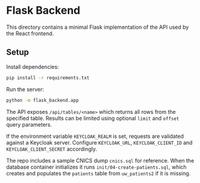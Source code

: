 # Flask Backend

This directory contains a minimal Flask implementation of the API used by the React frontend.

## Setup

Install dependencies:

```bash
pip install -r requirements.txt
```

Run the server:

```bash
python -m flask_backend.app
```

The API exposes `/api/tables/<name>` which returns all rows from the specified table. Results can be limited using optional `limit` and `offset` query parameters.

If the environment variable `KEYCLOAK_REALM` is set, requests are validated
against a Keycloak server. Configure `KEYCLOAK_URL`, `KEYCLOAK_CLIENT_ID` and
`KEYCLOAK_CLIENT_SECRET` accordingly.

The repo includes a sample CNICS dump `cnics.sql` for reference. When the
database container initializes it runs `init/04-create-patients.sql`, which
creates and populates the `patients` table from `uw_patients2` if it is missing.
